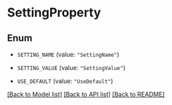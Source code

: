 # SettingProperty

## Enum


* `SETTING_NAME` (value: `"SettingName"`)

* `SETTING_VALUE` (value: `"SettingValue"`)

* `USE_DEFAULT` (value: `"UseDefault"`)


[[Back to Model list]](../README.md#documentation-for-models) [[Back to API list]](../README.md#documentation-for-api-endpoints) [[Back to README]](../README.md)


